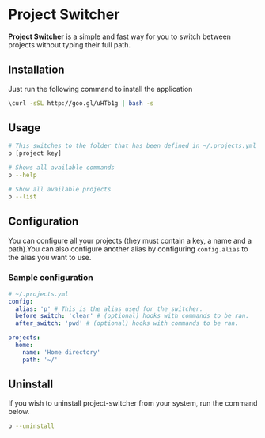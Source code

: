 # Project Switcher
**Project Switcher** is a simple and fast way for you to switch between projects
without typing their full path.

## Installation
Just run the following command to install the application

``` bash
\curl -sSL http://goo.gl/uHTb1g | bash -s
```

## Usage
``` bash
# This switches to the folder that has been defined in ~/.projects.yml
p [project key]

# Shows all available commands
p --help

# Show all available projects
p --list
```

## Configuration
You can configure all your projects (they must contain a key, a name and a
path).You can also configure another alias by configuring `config.alias` to the
alias you want to use.

### Sample configuration
``` yaml
# ~/.projects.yml
config:
  alias: 'p' # This is the alias used for the switcher.
  before_switch: 'clear' # (optional) hooks with commands to be ran.
  after_switch: 'pwd' # (optional) hooks with commands to be ran.

projects:
  home:
    name: 'Home directory'
    path: '~/'
```

## Uninstall
If you wish to uninstall project-switcher from your system, run the command
below.
``` bash
p --uninstall
```

